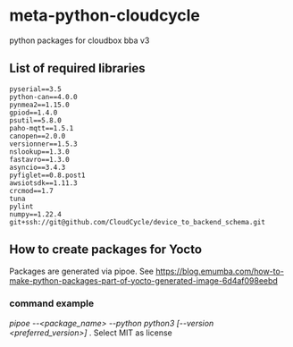 # meta-python-cloudcycle
python packages for cloudbox bba v3

## List of required libraries 
```
pyserial==3.5
python-can==4.0.0
pynmea2==1.15.0
gpiod==1.4.0
psutil==5.8.0
paho-mqtt==1.5.1
canopen==2.0.0
versionner==1.5.3
nslookup==1.3.0
fastavro==1.3.0
asyncio==3.4.3
pyfiglet==0.8.post1
awsiotsdk==1.11.3
crcmod==1.7
tuna
pylint
numpy==1.22.4
git+ssh://git@github.com/CloudCycle/device_to_backend_schema.git
```

## How to create packages for Yocto
Packages are generated via pipoe. See https://blog.emumba.com/how-to-make-python-packages-part-of-yocto-generated-image-6d4af098eebd

### command example
_pipoe --<package_name> --python python3 [--version <preferred_version>]_ . Select MIT as license
